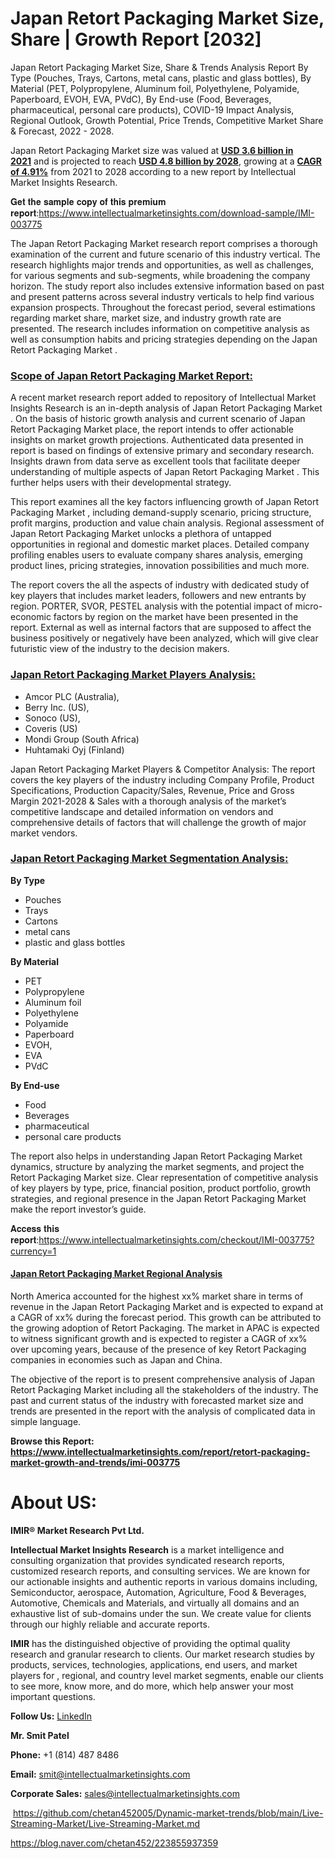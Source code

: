<h1>Japan Retort Packaging Market Size, Share | Growth Report [2032]</h1>
<p>Japan Retort Packaging Market Size, Share &amp; Trends Analysis Report By Type (Pouches, Trays, Cartons, metal cans, plastic and glass bottles), By Material (PET, Polypropylene, Aluminum foil, Polyethylene, Polyamide, Paperboard, EVOH, EVA, PVdC), By End-use (Food, Beverages, pharmaceutical, personal care products), COVID-19 Impact Analysis, Regional Outlook, Growth Potential, Price Trends, Competitive Market Share &amp; Forecast, 2022 - 2028.</p>
<p>Japan Retort Packaging Market size was valued at&nbsp;<strong><u>USD 3.6 billion in 2021</u></strong>&nbsp;and is projected to reach&nbsp;<strong><u>USD 4.8 billion by 2028</u></strong>, growing at a&nbsp;<strong><u>CAGR of 4.91%</u></strong>&nbsp;from 2021 to 2028 according to a new report by Intellectual Market Insights Research.</p>
<p>𝐆𝐞𝐭 𝐭𝐡𝐞 𝐬𝐚𝐦𝐩𝐥𝐞 𝐜𝐨𝐩𝐲 𝐨𝐟 𝐭𝐡𝐢𝐬 𝐩𝐫𝐞𝐦𝐢𝐮𝐦 𝐫𝐞𝐩𝐨𝐫𝐭:<a href="https://www.intellectualmarketinsights.com/download-sample/IMI-003775">https://www.intellectualmarketinsights.com/download-sample/IMI-003775</a>&nbsp;</p>
<p>The Japan Retort Packaging Market research report comprises a thorough examination of the current and future scenario of this industry vertical. The research highlights major trends and opportunities, as well as challenges, for various segments and sub-segments, while broadening the company horizon. The study report also includes extensive information based on past and present patterns across several industry verticals to help find various expansion prospects. Throughout the forecast period, several estimations regarding market share, market size, and industry growth rate are presented. The research includes information on competitive analysis as well as consumption habits and pricing strategies depending on the Japan Retort Packaging Market .</p>
<h3><strong><u>Scope of Japan Retort Packaging Market Report:</u></strong></h3>
<p>A recent market research report added to repository of Intellectual Market Insights Research is an in-depth analysis of Japan Retort Packaging Market . On the basis of historic growth analysis and current scenario of Japan Retort Packaging Market place, the report intends to offer actionable insights on market growth projections. Authenticated data presented in report is based on findings of extensive primary and secondary research. Insights drawn from data serve as excellent tools that facilitate deeper understanding of multiple aspects of Japan Retort Packaging Market . This further helps users with their developmental strategy.</p>
<p>This report examines all the key factors influencing growth of Japan Retort Packaging Market , including demand-supply scenario, pricing structure, profit margins, production and value chain analysis. Regional assessment of Japan Retort Packaging Market unlocks a plethora of untapped opportunities in regional and domestic market places. Detailed company profiling enables users to evaluate company shares analysis, emerging product lines, pricing strategies, innovation possibilities and much more.</p>
<p>The report covers the all the aspects of industry with dedicated study of key players that includes market leaders, followers and new entrants by region. PORTER, SVOR, PESTEL analysis with the potential impact of micro-economic factors by region on the market have been presented in the report. External as well as internal factors that are supposed to affect the business positively or negatively have been analyzed, which will give clear futuristic view of the industry to the decision makers.</p>
<h3><strong><u>Japan Retort Packaging Market Players Analysis:</u></strong></h3>
<ul>
<li>Amcor PLC (Australia),</li>
<li>Berry Inc. (US),</li>
<li>Sonoco (US),</li>
<li>Coveris (US)</li>
<li>Mondi Group (South Africa)</li>
<li>Huhtamaki Oyj (Finland)</li>
</ul>
<p>Japan Retort Packaging Market Players &amp; Competitor Analysis: The report covers the key players of the industry including Company Profile, Product Specifications, Production Capacity/Sales, Revenue, Price and Gross Margin 2021-2028 &amp; Sales with a thorough analysis of the market&rsquo;s competitive landscape and detailed information on vendors and comprehensive details of factors that will challenge the growth of major market vendors.</p>
<h3><strong><u>Japan Retort Packaging Market Segmentation Analysis:</u></strong></h3>
<p><strong>By Type</strong></p>
<ul>
<li>Pouches</li>
<li>Trays</li>
<li>Cartons</li>
<li>metal cans</li>
<li>plastic and glass bottles</li>
</ul>
<p><strong>By Material</strong></p>
<ul>
<li>PET</li>
<li>Polypropylene</li>
<li>Aluminum foil</li>
<li>Polyethylene</li>
<li>Polyamide</li>
<li>Paperboard</li>
<li>EVOH,</li>
<li>EVA</li>
<li>PVdC</li>
</ul>
<p><strong>By End-use</strong></p>
<ul>
<li>Food</li>
<li>Beverages</li>
<li>pharmaceutical</li>
<li>personal care products</li>
</ul>
<p>The report also helps in understanding Japan Retort Packaging Market dynamics, structure by analyzing the market segments, and project the Retort Packaging&nbsp;Market size. Clear representation of competitive analysis of key players by type, price, financial position, product portfolio, growth strategies, and regional presence in the Japan Retort Packaging Market make the report investor&rsquo;s guide.</p>
<p>𝐀𝐜𝐜𝐞𝐬𝐬 𝐭𝐡𝐢𝐬 𝐫𝐞𝐩𝐨𝐫𝐭:<a href="https://www.intellectualmarketinsights.com/checkout/IMI-003775?currency=1">https://www.intellectualmarketinsights.com/checkout/IMI-003775?currency=1</a>&nbsp;</p>
<h4><strong><u> Japan Retort Packaging Market Regional Analysis</u></strong></h4>
<p>North America accounted for the highest xx% market share in terms of revenue in the Japan Retort Packaging Market and is expected to expand at a CAGR of xx% during the forecast period. This growth can be attributed to the growing adoption of Retort Packaging. The market in APAC is expected to witness significant growth and is expected to register a CAGR of xx% over upcoming years, because of the presence of key Retort Packaging companies in economies such as Japan and China.</p>
<p>The objective of the report is to present comprehensive analysis of Japan Retort Packaging Market including all the stakeholders of the industry. The past and current status of the industry with forecasted market size and trends are presented in the report with the analysis of complicated data in simple language.</p>
<p><strong>Browse this Report:&nbsp; <a href="https://www.intellectualmarketinsights.com/report/retort-packaging-market-growth-and-trends/imi-003775">https://www.intellectualmarketinsights.com/report/retort-packaging-market-growth-and-trends/imi-003775</a>&nbsp;</strong></p>
<h1>About US:</h1>
<p><strong>IMIR&reg; Market Research Pvt Ltd.</strong></p>
<p><strong>Intellectual Market Insights Research</strong> is a market intelligence and consulting organization that provides syndicated research reports, customized research reports, and consulting services. We are known for our actionable insights and authentic reports in various domains including, Semiconductor, aerospace, Automation, Agriculture, Food &amp; Beverages, Automotive, Chemicals and Materials, and virtually all domains and an exhaustive list of sub-domains under the sun. We create value for clients through our highly reliable and accurate reports.</p>
<p><strong>IMIR</strong> has the distinguished objective of providing the optimal quality research and granular research to clients. Our market research studies by products, services, technologies, applications, end users, and market players for , regional, and country level market segments, enable our clients to see more, know more, and do more, which help answer your most important questions.</p>
<p><strong>Follow Us:</strong> <a href="https://in.linkedin.com/company/imir-market-research">LinkedIn</a></p>
<p><strong>Mr. Smit Patel</strong></p>
<p><strong>Phone:</strong> +1 (814) 487 8486</p>
<p><strong>Email:</strong> <a href="mailto:smit@intellectualmarketinsights.com">smit@intellectualmarketinsights.com</a></p>
<p><strong>Corporate Sales:</strong> <a href="mailto:sales@intellectualmarketinsights.com">sales@intellectualmarketinsights.com</a></p>
<p>&nbsp;<a href="https://github.com/chetan452005/Dynamic-market-trends/blob/main/Live-Streaming-Market/Live-Streaming-Market.md">https://github.com/chetan452005/Dynamic-market-trends/blob/main/Live-Streaming-Market/Live-Streaming-Market.md</a>&nbsp;</p>
<p><a href="https://blog.naver.com/chetan452/223855937359">https://blog.naver.com/chetan452/223855937359</a>&nbsp;</p>
<p>&nbsp;</p>
